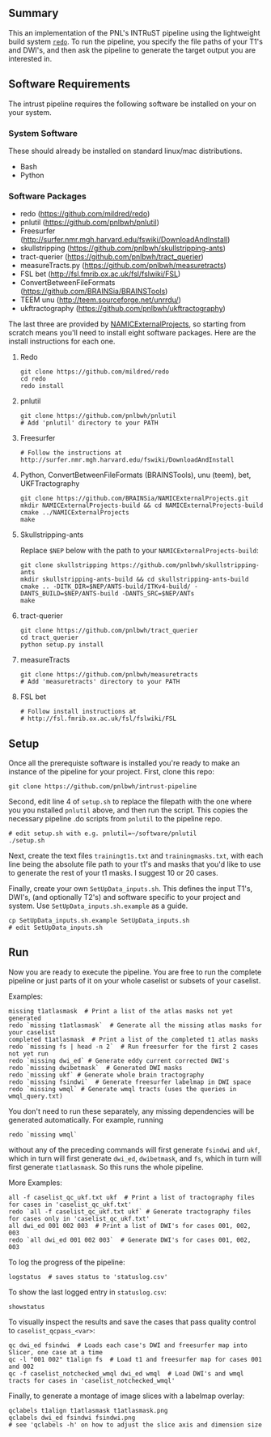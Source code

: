 ## Summary

This an implementation of the PNL's INTRuST pipeline using the lightweight
build system [`redo`](https://github.com/mildred/redo).  To run the pipeline,
you specify the file paths of your T1's and DWI's, and then ask the pipeline to
generate the target output you are interested in.

## Software Requirements

The intrust pipeline requires the following software be installed on your on
your system.  

### System Software 

These should already be installed on standard linux/mac distributions. 

* Bash
* Python

### Software Packages
* redo (https://github.com/mildred/redo)
* pnlutil (https://github.com/pnlbwh/pnlutil)
* Freesurfer (http://surfer.nmr.mgh.harvard.edu/fswiki/DownloadAndInstall)
* skullstripping (https://github.com/pnlbwh/skullstripping-ants)
* tract-querier (https://github.com/pnlbwh/tract_querier)
* measureTracts.py (https://github.com/pnlbwh/measuretracts)
* FSL bet (http://fsl.fmrib.ox.ac.uk/fsl/fslwiki/FSL)
* ConvertBetweenFileFormats (https://github.com/BRAINSia/BRAINSTools)
* TEEM unu (http://teem.sourceforge.net/unrrdu/)
* ukftractography (https://github.com/pnlbwh/ukftractography)

The last three are provided by
[NAMICExternalProjects](https://github.com/BRAINSia/NAMICExternalProjects.git),
so starting from scratch means you'll need to install eight software packages.
Here are the install instructions for each one.

1. Redo

    ```
    git clone https://github.com/mildred/redo
    cd redo 
    redo install
    ```

2. pnlutil

    ```
    git clone https://github.com/pnlbwh/pnlutil
    # Add 'pnlutil' directory to your PATH
    ```

3. Freesurfer

    ```
    # Follow the instructions at http://surfer.nmr.mgh.harvard.edu/fswiki/DownloadAndInstall
    ```

4. Python, ConvertBetweenFileFormats (BRAINSTools), unu (teem), bet, UKFTractography

    ```
    git clone https://github.com/BRAINSia/NAMICExternalProjects.git
    mkdir NAMICExternalProjects-build && cd NAMICExternalProjects-build 
    cmake ../NAMICExternalProjects
    make
    ```

5. Skullstripping-ants

    Replace `$NEP` below with the path to your `NAMICExternalProjects-build`:

    ```
    git clone skullstripping https://github.com/pnlbwh/skullstripping-ants
    mkdir skullstripping-ants-build && cd skullstripping-ants-build
    cmake .. -DITK_DIR=$NEP/ANTS-build/ITKv4-build/ -DANTS_BUILD=$NEP/ANTS-build -DANTS_SRC=$NEP/ANTs
    make
    ```

6. tract-querier

    ```
    git clone https://github.com/pnlbwh/tract_querier
    cd tract_querier 
    python setup.py install
    ```

7. measureTracts

    ```
    git clone https://github.com/pnlbwh/measuretracts
    # Add 'measuretracts' directory to your PATH
    ```

8. FSL bet

    ```
    # Follow install instructions at
    # http://fsl.fmrib.ox.ac.uk/fsl/fslwiki/FSL
    ```


## Setup

Once all the prerequiste software is installed you're ready to make an instance
of the pipeline for your project.  First, clone this repo:

    git clone https://github.com/pnlbwh/intrust-pipeline

Second, edit line 4 of `setup.sh` to replace the filepath with the one where
you you nstalled `pnlutil` above, and then run the script.  This copies the
necessary pipeline .do scripts from `pnlutil` to the pipeline repo.

    # edit setup.sh with e.g. pnlutil=~/software/pnlutil
    ./setup.sh

Next, create the text files `trainingt1s.txt` and `trainingmasks.txt`, with
each line being the absolute file path to your t1's and masks that you'd like
to use to generate the rest of your t1 masks.  I suggest 10 or 20 cases.

Finally, create your own `SetUpData_inputs.sh`.  This defines the input T1's,
DWI's, (and optionally T2's) and software specific to your project and system.
Use `SetUpData_inputs.sh.example` as a guide.

    cp SetUpData_inputs.sh.example SetUpData_inputs.sh
    # edit SetUpData_inputs.sh


## Run

Now you are ready to execute the pipeline.  You are free to run the complete pipeline or just parts of
it on your whole caselist or subsets of your caselist.

Examples:

    missing t1atlasmask  # Print a list of the atlas masks not yet generated
    redo `missing t1atlasmask`  # Generate all the missing atlas masks for your caselist 
    completed t1atlasmask  # Print a list of the completed t1 atlas masks
    redo `missing fs | head -n 2`  # Run freesurfer for the first 2 cases not yet run
    redo `missing dwi_ed` # Generate eddy current corrected DWI's
    redo `missing dwibetmask`  # Generated DWI masks
    redo `missing ukf` # Generate whole brain tractography 
    redo `missing fsindwi`  # Generate freesurfer labelmap in DWI space
    redo `missing wmql` # Generate wmql tracts (uses the queries in wmql_query.txt)

You don't need to run these separately, any missing dependencies will be
generated automatically.  For example, running 

    redo `missing wmql` 

without any of the preceding commands will first generate `fsindwi` and `ukf`,
which in turn will first generate `dwi_ed`, `dwibetmask`, and `fs`, which in
turn will first generate `t1atlasmask`.  So this runs the whole pipeline.

More Examples:

    all -f caselist_qc_ukf.txt ukf  # Print a list of tractography files for cases in 'caselist_qc_ukf.txt'
    redo `all -f caselist_qc_ukf.txt ukf` # Generate tractography files for cases only in 'caselist_qc_ukf.txt'
    all dwi_ed 001 002 003  # Print a list of DWI's for cases 001, 002, 003
    redo `all dwi_ed 001 002 003`  # Generate DWI's for cases 001, 002, 003

To log the progress of the pipeline:

    logstatus  # saves status to 'statuslog.csv'

To show the last logged entry in `statuslog.csv`:

    showstatus

To visually inspect the results and save the cases that pass quality control to `caselist_qcpass_<var>`:

    qc dwi_ed fsindwi  # Loads each case's DWI and freesurfer map into Slicer, one case at a time
    qc -l "001 002" t1align fs  # Load t1 and freesurfer map for cases 001 and 002
    qc -f caselist_notchecked_wmql dwi_ed wmql  # Load DWI's and wmql tracts for cases in 'caselist_notchecked_wmql'

Finally, to generate a montage of image slices with a labelmap overlay:

    qclabels t1align t1atlasmask t1atlasmask.png
    qclabels dwi_ed fsindwi fsindwi.png
    # see 'qclabels -h' on how to adjust the slice axis and dimension size
